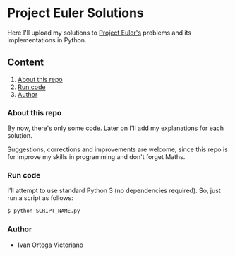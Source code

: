 # Project Euler Solutions

Here I'll upload my solutions to [Project Euler's](https://projecteuler.net/archives) problems and its implementations in Python.

## Content

1. [About this repo](#About-this-repo)
2. [Run code](#Run-code)
3. [Author](#Author)

### About this repo

By now, there's only some code. Later on I'll add my explanations for each solution.

Suggestions, corrections and improvements are welcome, since this repo is for improve my skills in programming and don't forget Maths.

### Run code

I'll attempt to use standard Python 3 (no dependencies required). So, just run a script as follows:

```bash
$ python SCRIPT_NAME.py
```

> 

### Author

- Ivan Ortega Victoriano
